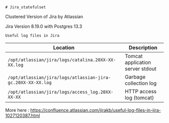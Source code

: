 ```
# Jira_statefulset
```

Clustered Version of Jira by Atlassian

Jira Version 8.19.0 with Postgres 13.3

```
Useful log files in Jira
```

| Location| Description |
| --- | --- |
| `/opt/atlassian/jira/logs/catalina.20XX-XX-XX.log` | Tomcat application server stdout |
| `/opt/atlassian/jira/logs/atlassian-jira-gc.20XX-XX-XX.log` | Garbage collection log |
| `/opt/atlassian/jira/logs/access_log.20XX-XX-XX` | HTTP access log (tomcat) |

More here : https://confluence.atlassian.com/jirakb/useful-log-files-in-jira-1027120387.html